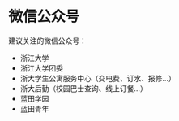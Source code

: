 # **微信公众号**

建议关注的微信公众号：

- 浙江大学
- 浙江大学团委
- 浙大学生公寓服务中心（交电费、订水、报修...）
- 浙大后勤（校园巴士查询、线上订餐...）
- 蓝田学园
- 蓝田青年